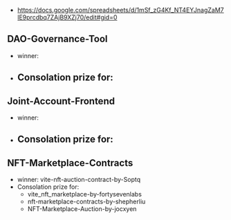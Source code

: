 - https://docs.google.com/spreadsheets/d/1mSf_zG4Kf_NT4EYJnagZaM7lE9prcdbq7ZAjB9XZj70/edit#gid=0

## DAO-Governance-Tool
- winner:
- Consolation prize for:
	- 

## Joint-Account-Frontend
- winner:
- Consolation prize for:
	- 

## NFT-Marketplace-Contracts
- winner: vite-nft-auction-contract-by-Soptq
- Consolation prize for:
	- vite_nft_marketplace-by-fortysevenlabs
	- nft-marketplace-contracts-by-shepherliu
	- NFT-Marketplace-Auction-by-jocxyen
